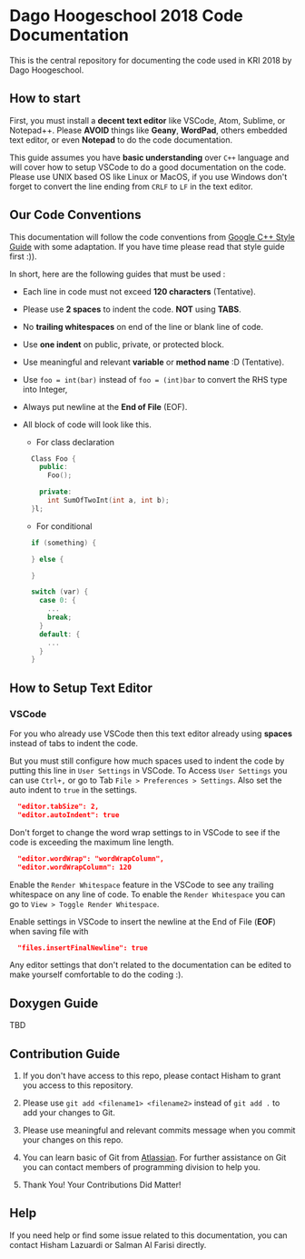 # Dago Hoogeschool 2018 Code Documentation

This is the central repository for documenting the code used in KRI 2018 by Dago Hoogeschool.

## How to start

First, you must install a **decent text editor** like VSCode, Atom, Sublime, or Notepad++. Please **AVOID** things like **Geany**, **WordPad**, others embedded text editor, or even **Notepad** to do the code documentation.

This guide assumes you have **basic understanding** over `C++` language and will cover how to setup VSCode to do a good documentation on the code. Please use UNIX based OS like Linux or MacOS, if you use Windows don't forget to convert the line ending from `CRLF` to `LF` in the text editor.

## Our Code Conventions

This documentation will follow the code conventions from [Google C++ Style Guide](https://google.github.io/styleguide/cppguide.html#Line_Length) with some adaptation. If you have time please read that style guide first :)).

In short, here are the following guides that must be used :

* Each line in code must not exceed **120 characters** (Tentative).

* Please use **2 spaces** to indent the code. **NOT** using **TABS**.

* No **trailing whitespaces** on end of the line or blank line of code.

* Use **one indent** on public, private, or protected block.

* Use meaningful and relevant **variable** or **method name** :D (Tentative).

* Use `foo = int(bar)` instead of `foo = (int)bar` to convert the RHS type into Integer,

* Always put newline at the **End of File** (EOF).

* All block of code will look like this.

  * For class declaration

  ```c++
    Class Foo {
      public:
        Foo();

      private:
        int SumOfTwoInt(int a, int b);
    }l;
  ```

  * For conditional

  ```c++
    if (something) {

    } else {

    }

    switch (var) {
      case 0: {
        ...
        break;
      }
      default: {
        ...
      }
    }
  ```

## How to Setup Text Editor

### VSCode

For you who already use VSCode then this text editor already using **spaces** instead of tabs to indent the code.

But you must still configure how much spaces used to indent the code by putting this line in `User Settings` in VSCode. To Access `User Settings` you can use `Ctrl+,` or go to Tab `File > Preferences > Settings`. Also set the auto indent to `true` in the settings.

```json
  "editor.tabSize": 2,
  "editor.autoIndent": true
```

Don't forget to change the word wrap settings to in VSCode to see if the code is exceeding the maximum line length.

```json
  "editor.wordWrap": "wordWrapColumn",
  "editor.wordWrapColumn": 120
```

Enable the `Render Whitespace` feature in the VSCode to see any trailing whitespace on any line of code. To enable the `Render Whitespace` you can go to `View > Toggle Render Whitespace`.

Enable settings in VSCode to insert the newline at the End of File (**EOF**) when saving file with

```json
  "files.insertFinalNewline": true
```

Any editor settings that don't related to the documentation can be edited to make yourself comfortable to do the coding :).

## Doxygen Guide

TBD

## Contribution Guide

1. If you don't have access to this repo, please contact Hisham to grant you access to this repository.

2. Please use `git add <filename1> <filename2>` instead of `git add .` to add your changes to Git.

3. Please use meaningful and relevant commits message when you commit your changes on this repo.

4. You can learn basic of Git from [Atlassian](https://www.atlassian.com/git). For further assistance on Git you can contact members of programming division to help you.

5. Thank You! Your Contributions Did Matter!

## Help

If you need help or find some issue related to this documentation, you can contact Hisham Lazuardi or Salman Al Farisi directly.
